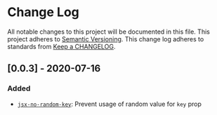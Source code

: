 # Change Log
All notable changes to this project will be documented in this file.
This project adheres to [Semantic Versioning](http://semver.org/).
This change log adheres to standards from [Keep a CHANGELOG](http://keepachangelog.com).

## [0.0.3] - 2020-07-16

### Added
* [`jsx-no-random-key`][]: Prevent usage of random value for `key` prop


[`jsx-no-random-key`]: docs/rules/jsx-no-random-key.md

